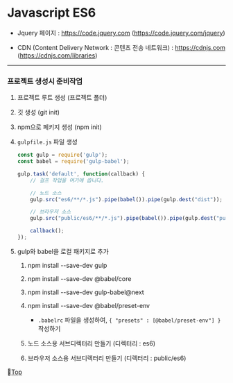 # Javascript ES6

* Jquery 페이지 : https://code.jquery.com (https://code.jquery.com/jquery)

* CDN (Content Delivery Network : 콘텐츠 전송 네트워크) : https://cdnjs.com (https://cdnjs.com/libraries)

---

### 프로젝트 생성시 준비작업

1. 프로젝트 루트 생성 (프로젝트 폴더)

1. 깃 생성 (git init)

1. npm으로 페키지 생성 (npm init)

1. ``gulpfile.js`` 파일 생성

    ```javascript
    const gulp = require('gulp');
    const babel = require('gulp-babel');

    gulp.task('default', function(callback) {
        // 걸프 작업을 여기에 씁니다.

        // 노드 소스
        gulp.src("es6/**/*.js").pipe(babel()).pipe(gulp.dest("dist"));

        // 브라우저 소스
        gulp.src("public/es6/**/*.js").pipe(babel()).pipe(gulp.dest("public/dist"));

        callback();
    });
    ```

1. gulp와 babel을 로컬 패키지로 추가

    1. npm install --save-dev gulp

    1. npm install --save-dev @babel/core

    1. npm install --save-dev gulp-babel@next

    1. npm install --save-dev @babel/preset-env

        * ``.babelrc`` 파일을 생성하여, ``{ "presets" : [@babel/preset-env"] }`` 작성하기

    1. 노드 소스용 서브디렉터리 만들기 (디렉터리 : es6)

    1. 브라우저 소스용 서브디렉터리 만들기 (디렉터리 : public/es6)

:camel:[Top](#javascript-es6)